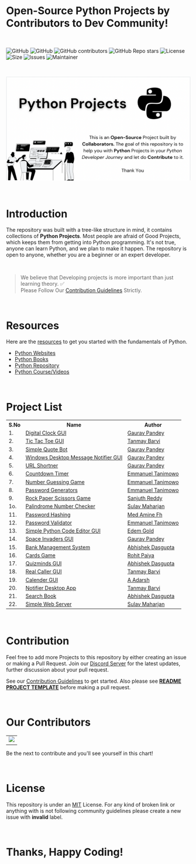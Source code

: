 # Open-Source Python Projects by Contributors to Dev Community!

<br>

<p>
    <img src="https://img.shields.io/badge/Contributions-Welcome-green" alt="GitHub" />
    <img src="https://img.shields.io/github/issues-pr/gaurtvin/Python-Projects?label=Pull%20Request" alt="GitHub" />
    <img src="https://img.shields.io/github/contributors/gaurtvin/python-projects?label=Contributors" alt="GitHub contributors" />
    <img src="https://img.shields.io/github/stars/gaurtvin/python-projects?label=Stars" alt="GitHub Repo stars" />
    <img src="https://img.shields.io/github/license/gaurtvin/python-projects?label=License" alt="License" />
    <img src="https://img.shields.io/github/repo-size/gaurtvin/Python-Projects?label=Repository%20Size" alt="Size" />
    <img src="https://img.shields.io/github/issues/gaurtvin/Python-Projects?label=Issues" alt="Issues" />
    <img src="https://img.shields.io/badge/Maintainer-Gaurav%20%26%20Tanmay-brightgreen" alt="Maintainer" /> 
</p>

<br>

![](./images/template-image.png)

<br>

# Introduction

The repository was built with a tree-like structure in mind, it contains collections of **Python Projects**. Most people are afraid of Good Projects, which keeps them from getting into Python programming. It's not true, anyone can learn Python, and we plan to make it happen. The repository is open to anyone, whether you are a beginner or an expert developer.

<br>

> We believe that Developing projects is more important than just learning theory. ✅ <br> Please Follow Our [Contribution Guidelines](CONTRIBUTING.md) Strictly.

<br>

# Resources

Here are the [resources](./resources) to get you started with the fundamentals of Python.

- [Python Websites](https://github.com/gaurtvin/python-projects/tree/master/resources#python-websites)
- [Python Books](https://github.com/gaurtvin/python-projects/tree/master/resources#python-books)
- [Python Repository](https://github.com/gaurtvin/python-projects/tree/master/resources#python-repositories)
- [Python Course/Videos](https://github.com/gaurtvin/python-projects/tree/master/resources#python-coursesvideos)

<br>

# Project List

<table width="100%" class="table">
<tr>
<th>S.No</th>
<th>Name</th>
<th>Author</th>
</tr>
<tr><td>1.</td><td><a target="_blank" href="https://github.com/gaurtvin/python-projects/tree/master/projects/Digital-Clock-GUI">Digital Clock GUI</a></td><td><a href="https://github.com/gaurtvin"> Gaurav Pandey</a></td></tr>
<tr><td>2.</td><td><a target="_blank" href="https://github.com/gaurtvin/python-projects/tree/master/projects/Tic-Tac-Toe">Tic Tac Toe GUI</a></td><td><a href="https://github.com/TanCodes"> Tanmay Barvi</a></td></tr>
<tr><td>3.</td><td><a target="_blank" href="https://github.com/gaurtvin/python-projects/tree/master/projects/Simple-Quote-Bot">Simple Quote Bot</a></td><td><a href="https://github.com/gaurtvin"> Gaurav Pandey</a></td></tr>
<tr><td>4.</td><td><a target="_blank" href="https://github.com/gaurtvin/python-projects/tree/master/projects/Windows-Message-Notifier">Windows Desktop Message Notifier GUI</a></td><td><a href="https://github.com/gaurtvin"> Gaurav Pandey</a></td></tr>
<tr><td>5.</td><td><a target="_blank" href="https://github.com/gaurtvin/python-projects/tree/master/projects/Url-Shortner">URL Shortner</a></td><td><a href="https://github.com/gaurtvin"> Gaurav Pandey</a></td></tr>
<tr><td>6.</td><td><a target="_blank" href="https://github.com/gaurtvin/python-projects/tree/master/projects/Countdown-Timer">Countdown Timer</a></td><td><a href="https://github.com/Mannuel25"> Emmanuel Tanimowo</a></td></tr>
<tr><td>7.</td><td><a target="_blank" href="https://github.com/gaurtvin/python-projects/tree/master/projects/Number-Guessing-Game">Number Guessing Game</a></td><td><a href="https://github.com/Mannuel25"> Emmanuel Tanimowo</a></td></tr>
<tr><td>8.</td><td><a target="_blank" href="https://github.com/gaurtvin/python-projects/tree/master/projects/Password-Generators">Password Generators</a></td><td><a href="https://github.com/Mannuel25"> Emmanuel Tanimowo</a></td></tr>
<tr><td>9.</td><td><a target="_blank" href="https://github.com/gaurtvin/python-projects/tree/master/projects/Rock-Paper-Scissors">Rock Paper Scissors Game</a></td><td><a href="https://github.com/sanjuth"> Sanjuth Reddy</a></td></tr>
<tr><td>1o.</td><td><a target="_blank" href="https://github.com/gaurtvin/python-projects/tree/master/projects/Palindrome-Number">Palindrome Number Checker</a></td><td><a href="https://github.com/sulavmhrzn"> Sulav Maharjan</a></td></tr>
<tr><td>11.</td><td><a target="_blank" href="https://github.com/gaurtvin/python-projects/tree/master/projects/Password-Hashing">Password Hashing</a></td><td><a href="https://github.com/Mannuel25"> Med Amine Fh </a></td></tr>
<tr><td>12.</td><td><a target="_blank" href="https://github.com/gaurtvin/python-projects/tree/master/projects/Password-Validator">Password Validator</a></td><td><a href="https://github.com/medaminefh"> Emmanuel Tanimowo </a></td></tr>
<tr><td>13.</td><td><a target="_blank" href="https://github.com/gaurtvin/python-projects/tree/master/projects/Code-Editor-GUI">Simple Python Code Editor GUI</a></td><td><a href="https://github.com/edemgold">Edem Gold</a></td></tr>
<tr><td>14.</td><td><a target="_blank" href="https://github.com/gaurtvin/python-projects/tree/master/projects/Space-Invaders">Space Invaders GUI</a></td><td><a href="https://github.com/gaurtvin">Gaurav Pandey</a></td></tr>
<tr><td>15.</td><td><a target="_blank" href="https://github.com/gaurtvin/python-projects/tree/master/projects/Bank-Management-Project">Bank Management System</td><td><a href="https://github.com/abhishekgit03"> Abhishek Dasgupta</a></td></tr>
<tr><td>16.</td><td><a target="_blank" href="https://github.com/gaurtvin/python-projects/tree/master/projects/Cards-Game">Cards Game</td><td><a href="https://github.com/paiyarohit"> Rohit Paiya</a></td></tr>
<tr><td>17.</td><td><a target="_blank" href="https://github.com/gaurtvin/python-projects/tree/master/projects/Quizminds-GUI">Quizminds GUI</td><td><a href="https://github.com/abhishekgit03"> Abhishek Dasgupta</a></td></tr>
<tr><td>18.</td><td><a target="_blank" href="https://github.com/gaurtvin/python-projects/tree/master/projects/Realcaller">Real Caller GUI</td><td><a href="https://github.com/TanCodes">Tanmay Barvi</a></td></tr>
<tr><td>19.</td><td><a target="_blank" href="https://github.com/gaurtvin/python-projects/tree/master/projects/Display-Calender">Calender GUI</td><td><a href="https://github.com/adarshgowdaa">A Adarsh</a></td></tr>
<tr><td>20.</td><td><a target="_blank" href="https://github.com/gaurtvin/python-projects/tree/master/projects/Notifier-Desktop-App">Notifier Desktop App</td><td><a href="https://github.com/TanCodes">Tanmay Barvi</a></td></tr>
<tr><td>21.</td><td><a target="_blank" href="https://github.com/gaurtvin/python-projects/tree/master/projects/Search-Book">Search Book</td><td><a href="https://github.com/abhishekgit03">Abhishek Dasgupta</a></td></tr>
<tr><td>22.</td><td><a target="_blank" href="https://github.com/gaurtvin/python-projects/tree/master/projects/Web-Server">Simple Web Server</td><td><a href="https://github.com/sulavmhrzn">Sulav Maharjan</a></td></tr>
</table>

<br>

# Contribution

Feel free to add more Projects to this repository by either creating an issue or making a Pull Request. Join our [Discord Server](https://discord.gg/dWeV3pjqu2) for the latest updates, further discussion about your pull request.

See our [Contribution Guidelines](CONTRIBUTING.md) to get started. Also please see [**README PROJECT TEMPLATE**](https://github.com/gaurtvin/python-projects/blob/master/.github/README_PROJECT_TEMPLATE.md) before making a pull request.

<br>

# Our Contributors

<table style="border:none">
    <tr>
        <td>
            <a href="https://github.com/gaurtvin/python-projects/graphs/contributors">
  <img src="https://contrib.rocks/image?repo=gaurtvin/python-projects" />
</a>
        </td>
    </tr>
</table>

Be the next to contribute and you'll see yourself in this chart!

<br>

# License

This repository is under an [MIT](https://choosealicense.com/licenses/mit/) License. For any kind of broken link or anything with is not following community guidelines please create a new issue with **invalid** label.

<br>

# Thanks, Happy Coding!
